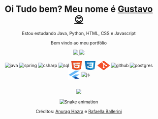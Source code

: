 <div>
  
  <h1 align="center">
    Oi Tudo bem? Meu nome é 
    <a href="https://www.linkedin.com/in/gustavo-vieira-b3107126b/">Gustavo 😊 </a>
  </h1>
  
  <p align="center">
    Estou estudando Java, Python, HTML, CSS e Javascript
  </p>
  
  <p align="center">
Bem vindo ao meu portfólio
  </p>
  
</div>

<div align="center">
  <a href="https://github.com/vGustav1">
    <img height="150em"  src="https://github-readme-streak-stats.herokuapp.com/?user=vGustav1&theme=dark&hide_border=true"/>    
    <img height="150em"  src="https://github-readme-stats.vercel.app/api/top-langs/?username=vGustav1&theme=dark&show_icons=true&hide_border=true&layout=compact"/>
  </a>
</div>

<div align="center" valign="top"><br>
  <img align ="center" alt= "java" height="30" width="40" src="https://cdn.jsdelivr.net/gh/devicons/devicon/icons/java/java-original.svg">  
  <img align ="center" alt= "spring" height="30" width="40" src="https://cdn.jsdelivr.net/gh/devicons/devicon/icons/spring/spring-original.svg">  
   <img align ="center" alt= "csharp" height="30" width="40" src="https://cdn.jsdelivr.net/gh/devicons/devicon/icons/csharp/csharp-original.svg">  
    <img align ="center" alt= "sql" height="30" width="40" src="https://cdn.jsdelivr.net/gh/devicons/devicon/icons/mysql/mysql-original-wordmark.svg"> 
  <img align="center" alt="HTML" height="30" width="40" src="https://raw.githubusercontent.com/devicons/devicon/master/icons/html5/html5-original.svg">
  <img align="center" alt="CSS" height="30" width="40" src="https://raw.githubusercontent.com/devicons/devicon/master/icons/css3/css3-original.svg">
  <img align="center" alt="git" height="30" width="40" src="https://raw.githubusercontent.com/devicons/devicon/master/icons/git/git-original.svg">
  <img align ="center" alt= "github" height="30" width="40" src="https://cdn.jsdelivr.net/gh/devicons/devicon/icons/github/github-original.svg">   
  <img align ="center" alt= "postgres" height="30" width="40" src="https://upload.wikimedia.org/wikipedia/commons/2/29/Postgresql_elephant.svg"> 
  <img align ="center" alt= "flutter" height="30" width="40" src="https://raw.githubusercontent.com/dnfield/flutter_svg/7d374d7107561cbd906d7c0ca26fef02cc01e7c8/example/assets/flutter_logo.svg?sanitize=true"> 
<img align ="center" alt= "js" height="30" width="40" src="https://cdn.worldvectorlogo.com/logos/logo-javascript.svg"> 
</div><br>

<div align="center">

  <a href="https://www.linkedin.com/in/gustavo-vieira-b3107126b/" target="_blank"><img src="https://img.shields.io/badge/-LinkedIn-%230077B5?style=for-the-badge&logo=linkedin&logoColor=white" target="_blank"></a> 
</div>

<div align="center">

  ![Snake animation](https://github.com/danielbped/danielbped/blob/output/github-contribution-grid-snake.svg)
  
</div>

<div align="center">
  <p>Créditos: <a href="https://github.com/anuraghazra/github-readme-stats">Anurag Hazra</a> e <a href="https://github.com/rafaballerini">Rafaella Ballerini</a></p>
</div>
